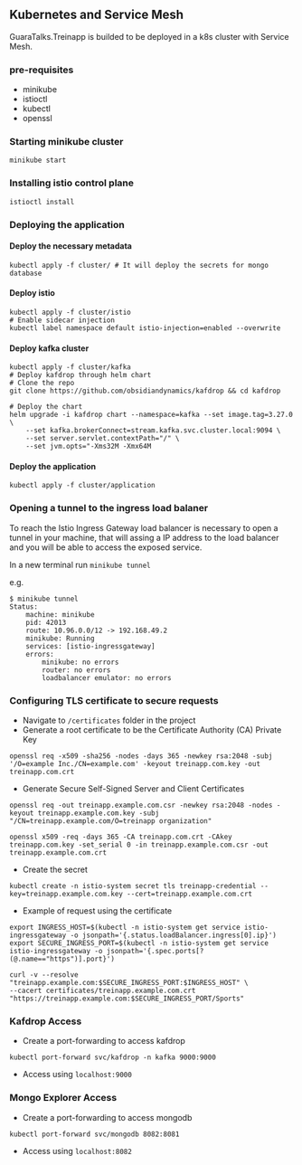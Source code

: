 ## Kubernetes and Service Mesh

GuaraTalks.Treinapp is builded to be deployed in a k8s cluster with Service Mesh.

### pre-requisites
- minikube
- istioctl
- kubectl
- openssl

### Starting minikube cluster

```shell
minikube start
```

### Installing istio control plane

```shell
istioctl install
```

### Deploying the application

#### Deploy the necessary metadata

```shell
kubectl apply -f cluster/ # It will deploy the secrets for mongo database
```

#### Deploy istio

```shell
kubectl apply -f cluster/istio
# Enable sidecar injection
kubectl label namespace default istio-injection=enabled --overwrite
```

#### Deploy kafka cluster

```shell
kubectl apply -f cluster/kafka
# Deploy kafdrop through helm chart
# Clone the repo
git clone https://github.com/obsidiandynamics/kafdrop && cd kafdrop

# Deploy the chart
helm upgrade -i kafdrop chart --namespace=kafka --set image.tag=3.27.0 \
    --set kafka.brokerConnect=stream.kafka.svc.cluster.local:9094 \
    --set server.servlet.contextPath="/" \
    --set jvm.opts="-Xms32M -Xmx64M
```

#### Deploy the application

```shell
kubectl apply -f cluster/application
```

### Opening a tunnel to the ingress load balaner
To reach the Istio Ingress Gateway load balancer is necessary to open a tunnel in your machine, that will assing a IP address to the load balancer and you will be able to access the exposed service.

In a new terminal run `minikube tunnel`

e.g.
```shell
$ minikube tunnel
Status:	
	machine: minikube
	pid: 42013
	route: 10.96.0.0/12 -> 192.168.49.2
	minikube: Running
	services: [istio-ingressgateway]
    errors: 
		minikube: no errors
		router: no errors
		loadbalancer emulator: no errors
```

### Configuring TLS certificate to secure requests
- Navigate to `/certificates` folder in the project
- Generate a root certificate to be the Certificate Authority (CA) Private Key
```shell
openssl req -x509 -sha256 -nodes -days 365 -newkey rsa:2048 -subj '/O=example Inc./CN=example.com' -keyout treinapp.com.key -out treinapp.com.crt
```
- Generate Secure Self-Signed Server and Client Certificates
```shell
openssl req -out treinapp.example.com.csr -newkey rsa:2048 -nodes -keyout treinapp.example.com.key -subj "/CN=treinapp.example.com/O=treinapp organization"

openssl x509 -req -days 365 -CA treinapp.com.crt -CAkey treinapp.com.key -set_serial 0 -in treinapp.example.com.csr -out treinapp.example.com.crt
```
- Create the secret
```shell
kubectl create -n istio-system secret tls treinapp-credential --key=treinapp.example.com.key --cert=treinapp.example.com.crt
```
- Example of request using the certificate
```shell
export INGRESS_HOST=$(kubectl -n istio-system get service istio-ingressgateway -o jsonpath='{.status.loadBalancer.ingress[0].ip}')
export SECURE_INGRESS_PORT=$(kubectl -n istio-system get service istio-ingressgateway -o jsonpath='{.spec.ports[?(@.name=="https")].port}')

curl -v --resolve "treinapp.example.com:$SECURE_INGRESS_PORT:$INGRESS_HOST" \
--cacert certificates/treinapp.example.com.crt "https://treinapp.example.com:$SECURE_INGRESS_PORT/Sports"
```

### Kafdrop Access

- Create a port-forwarding to access kafdrop
```shell
kubectl port-forward svc/kafdrop -n kafka 9000:9000
```
- Access using `localhost:9000`

### Mongo Explorer Access

- Create a port-forwarding to access mongodb
```shell
kubectl port-forward svc/mongodb 8082:8081
```
- Access using `localhost:8082`